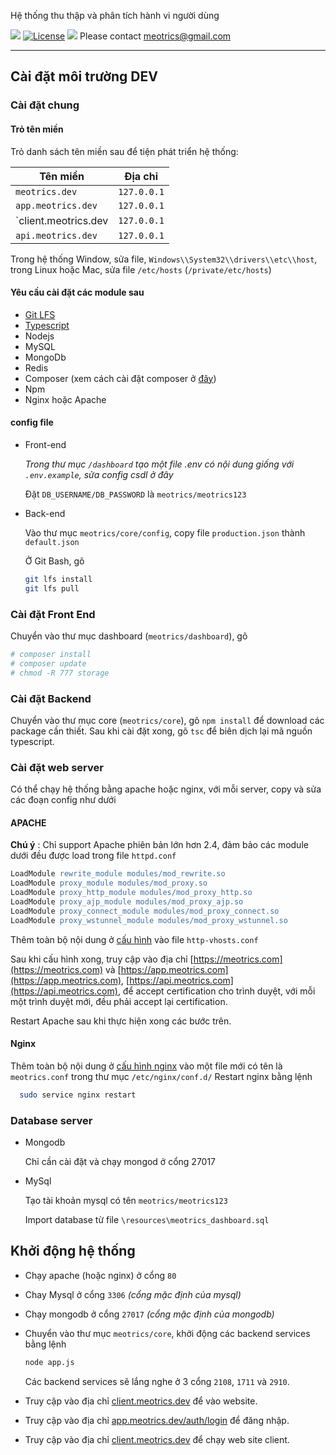 Hệ thống thu thập và phân tích hành vi người dùng

[![](http://blog.meotrics.com/wp-content/uploads/2016/03/Logo_Blue_word-1.png)](http://meotrics.com) [![License](https://img.shields.io/crates/l/rustc-serialize.svg)](https://opensource.org/licenses/Apache-2.0) ![](http://d1va5oqn59yrvt.cloudfront.net/uploads/2014/10/hiring-header.png)
Please contact meotrics@gmail.com

* * *

Cài đặt môi trường DEV
----
### Cài đặt chung

#### Trỏ tên miền

Trỏ danh sách tên miền sau để tiện phát triển hệ thống:

| Tên miền              | Địa chỉ           |
|-----------------------|-------------------|
|`meotrics.dev`         | `127.0.0.1`       |
|`app.meotrics.dev`		  | `127.0.0.1`		    |
|`client.meotrics.dev 	| `127.0.0.1`		    |
|`api.meotrics.dev`     | `127.0.0.1`       |

Trong hệ thống Window, sửa file, `Windows\\System32\\drivers\\etc\\host`, trong Linux hoặc Mac, sửa file `/etc/hosts` (`/private/etc/hosts`)

#### Yêu cầu cài đặt các module sau
* [Git LFS](https://git-lfs.github.com/)
* [Typescript](https://www.typescriptlang.org/)
* Nodejs
* MySQL
* MongoDb
* Redis
* Composer (xem cách cài đặt composer ở [đây](docs/composerinstall))
* Npm
* Nginx hoặc Apache


#### config file
* Front-end

  *Trong thư mục `/dashboard` tạo một file .env có nội dung giống với `.env.example`, sửa config csdl ở đây*

  Đặt `DB_USERNAME/DB_PASSWORD` là `meotrics/meotrics123`

* Back-end

  Vào thư mục `meotrics/core/config`, copy file `production.json` thành `default.json`

  Ở Git Bash, gõ
  ```bash
  git lfs install
  git lfs pull
  ```

### Cài đặt Front End
Chuyển vào thư mục dashboard (`meotrics/dashboard`), gõ

```bash
# composer install
# composer update
# chmod -R 777 storage
```

### Cài đặt Backend

Chuyển vào thư mục core (`meotrics/core`), gõ `npm install` để download các package cần thiết. 
Sau khi cài đặt xong, gõ `tsc` để biên dịch lại mã nguồn typescript.

### Cài đặt web server
Có thể chạy hệ thống bằng apache hoặc nginx, với mỗi server, copy và sửa các đoạn config như dưới
#### APACHE
**Chú ý** : Chỉ support Apache phiên bản lớn hơn 2.4, đảm bảo các module dưới đều được load trong file `httpd.conf`

```apache
LoadModule rewrite_module modules/mod_rewrite.so
LoadModule proxy_module modules/mod_proxy.so
LoadModule proxy_http_module modules/mod_proxy_http.so
LoadModule proxy_ajp_module modules/mod_proxy_ajp.so
LoadModule proxy_connect_module modules/mod_proxy_connect.so
LoadModule proxy_wstunnel_module modules/mod_proxy_wstunnel.so
```
Thêm toàn bộ nội dung ở [cấu hình](docs/apacheconf.md) vào file `http-vhosts.conf`

Sau khi cấu hình xong, truy cập vào địa chỉ [https://meotrics.com](https://meotrics.com) và [https://app.meotrics.com](https://app.meotrics.com), 
[https://api.meotrics.com](https://api.meotrics.com), để accept certification cho trình duyệt, với mỗi một trình duyệt mới, đều phải accept lại
certification.

Restart Apache sau khi thực hiện xong các bước trên.
#### Nginx

Thêm toàn bộ nội dung ở [cấu hình nginx](docs/nginxconf.md) vào một file mới có tên là `meotrics.conf` trong thư mục `/etc/nginx/conf.d/`
Restart nginx bằng lệnh
```sh
  sudo service nginx restart
```
### Database server
* Mongodb

  Chỉ cần cài đặt và chạy mongod ở cổng 27017
* MySql

  Tạo tài khoản mysql có tên `meotrics/meotrics123`

  Import database từ file  `\resources\meotrics_dashboard.sql`

Khởi động hệ thống
---

* Chạy apache (hoặc nginx) ở cổng `80`
* Chay Mysql ở cổng `3306` _(cổng mặc định của mysql)_
* Chạy mongodb ở cổng `27017` _(cổng mặc định của mongodb)_

* Chuyển vào thư mục `meotrics/core`, khởi động các backend services bằng lệnh
  ```bash
  node app.js
  ```
  Các backend services sẽ lắng nghe ở 3 cổng `2108`, `1711` và `2910`.

* Truy cập vào địa chỉ [client.meotrics.dev](client.meotrics.dev) để vào website.
* Truy cập vào địa chỉ [app.meotrics.dev/auth/login](http://app.meotrics.dev/auth/login) để đăng nhập.
* Truy cập vào địa chỉ [client.meotrics.dev](client.meotrics.dev) để chạy web site client.
